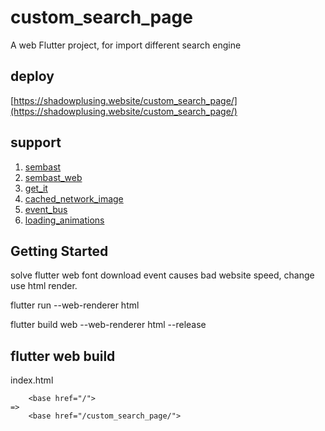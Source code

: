 # custom_search_page

A web Flutter project, for import different search engine

## deploy
[https://shadowplusing.website/custom_search_page/](https://shadowplusing.website/custom_search_page/)

## support
1. [sembast](https://pub.dev/packages/sembast)
2. [sembast_web](https://pub.dev/packages/sembast_web)
3. [get_it](https://pub.dev/packages/get_it)
4. [cached_network_image](https://pub.dev/packages/cached_network_image)
5. [event_bus](https://pub.dev/packages/event_bus)
6. [loading_animations](https://pub.dev/packages/loading_animations)

## Getting Started
solve flutter web font download event causes bad website speed, change use html render.

flutter run --web-renderer html

flutter build web --web-renderer html --release

## flutter web build
index.html
```
    <base href="/">
=>
    <base href="/custom_search_page/">
```
